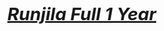 <a style="margin-top: 30px; font-weight: 900; font-size: 40px;" href="https://runjila.github.io/25.02.2024/" target="_blank"><em><b>Runjila Full 1 Year</b></em></a>
